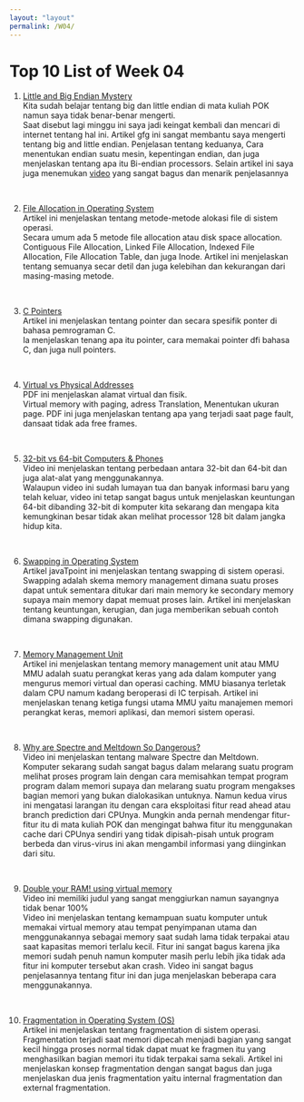 ```yaml
---
layout: "layout"
permalink: /W04/
---
```


# Top 10 List of Week 04

1. [Little and Big Endian Mystery](https://www.geeksforgeeks.org/little-and-big-endian-mystery/)<br>
Kita sudah belajar tentang big dan little endian di mata kuliah POK namun saya tidak benar-benar mengerti.<br>
Saat disebut lagi minggu ini saya jadi keingat kembali dan mencari di internet tentang hal ini. Artikel gfg ini sangat membantu saya mengerti tentang big and little endian. Penjelasan tentang keduanya, Cara menentukan endian suatu mesin, kepentingan endian, dan juga menjelaskan tentang apa itu Bi-endian processors. Selain artikel ini saya juga menemukan [video](https://www.youtube.com/watch?v=NcaiHcBvDR4) yang sangat bagus dan menarik penjelasannya
<br>

2. [File Allocation in Operating System](https://exploringbits.com/file-allocation-methods-in-operating-system/)<br>
Artikel ini menjelaskan tentang metode-metode alokasi file di sistem operasi.<br>
Secara umum ada 5 metode file allocation atau disk space allocation. Contiguous File Allocation, Linked File Allocation, Indexed File Allocation, File Allocation Table, dan juga Inode. Artikel ini menjelaskan tentang semuanya secar detil dan juga kelebihan dan kekurangan dari masing-masing metode.
<br>

3. [C Pointers](https://www.tutorialspoint.com/cprogramming/c_pointers.htm)<br>
Artikel ini menjelaskan tentang pointer dan secara spesifik ponter di bahasa pemrograman C.<br>
Ia menjelaskan tenang apa itu pointer, cara memakai pointer dfi bahasa C, dan juga null pointers.
<br>

4. [Virtual vs Physical Addresses](http://web.cs.wpi.edu/~cs3013/c06/week4-paging.pdf)<br>
PDF ini menjelaskan alamat virtual dan fisik.  <br>
Virtual memory with paging, adress Translation, Menentukan ukuran page. PDF ini juga menjelaskan tentang apa yang terjadi saat page fault, dansaat tidak ada free frames.
<br>

5. [32-bit vs 64-bit Computers & Phones](https://www.youtube.com/watch?v=IknbgnJLSRY&ab_channel=Techquickie)<br>
Video ini menjelaskan tentang perbedaan antara 32-bit dan 64-bit dan juga alat-alat yang menggunakannya.<br>
Walaupun video ini sudah lumayan tua dan banyak informasi baru yang telah keluar, video ini tetap sangat bagus untuk menjelaskan keuntungan 64-bit dibanding 32-bit di komputer kita sekarang dan mengapa kita kemungkinan besar tidak akan melihat processor 128 bit dalam jangka hidup kita. 
<br>

6. [Swapping in Operating System](https://www.javatpoint.com/swapping-in-operating-system)<br>
Artikel javaTpoint ini menjelaskan tentang swapping di sistem operasi.<br>
Swapping adalah skema memory management dimana suatu proses dapat untuk sementara ditukar dari main memory ke secondary memory supaya main memory dapat memuat proses lain. Artikel ini menjelaskan tentang keuntungan, kerugian, dan juga memberikan sebuah contoh dimana swapping digunakan.
<br>

7. [Memory Management Unit](https://www.techopedia.com/definition/4768/memory-management-unit-mmu)<br>
Artikel ini menjelaskan tentang memory management unit atau MMU<br>
MMU adalah suatu perangkat keras yang ada dalam komputer yang mengurus memori virtual dan operasi caching. MMU biasanya terletak dalam CPU namum kadang beroperasi di IC terpisah. Artikel ini menjelaskan tenang ketiga fungsi utama MMU yaitu manajemen memori perangkat keras, memori aplikasi, dan memori sistem operasi.
<br>

8. [Why are Spectre and Meltdown So Dangerous?](https://www.youtube.com/watch?v=NArwG6yaWJ8&t=225s&ab_channel=Techquickie)<br>
Video ini menjelaskan tentang malware Spectre dan Meltdown.<br>
Komputer sekarang sudah sangat bagus dalam melarang suatu program melihat proses program lain dengan cara memisahkan tempat program program dalam memori supaya dan melarang suatu program mengakses bagian memori yang bukan dialokasikan untuknya. Namun kedua virus ini mengatasi larangan itu dengan cara eksploitasi fitur read ahead atau branch prediction dari CPUnya. Mungkin anda pernah mendengar fitur-fitur itu di mata kuliah POK dan mengingat bahwa fitur itu menggunakan cache dari CPUnya sendiri yang tidak dipisah-pisah untuk program berbeda dan virus-virus ini akan mengambil informasi yang diinginkan dari situ.
<br>

9. [Double your RAM! using virtual memory](https://www.youtube.com/watch?v=9CHDoAsX1yo&ab_channel=LinusTechTips)<br>
Video ini memiliki judul yang sangat menggiurkan namun sayangnya tidak benar 100%<br>
Video ini menjelaskan tentang kemampuan suatu komputer untuk memakai virtual memory atau tempat penyimpanan utama dan menggunakannya sebagai memory saat sudah lama tidak terpakai atau saat kapasitas memori terlalu kecil. Fitur ini sangat bagus karena jika memori sudah penuh namun komputer masih perlu lebih jika tidak ada fitur ini komputer tersebut akan crash. Video ini sangat bagus penjelasannya tentang fitur ini dan juga menjelaskan beberapa cara menggunakannya.
<br>

10. [Fragmentation in Operating System (OS)](https://prepinsta.com/operating-systems/fragmentation/)<br>
Artikel ini menjelaskan tentang fragmentation di sistem operasi.<br>
Fragmentation terjadi saat memori dipecah menjadi bagian yang sangat kecil hingga proses normal tidak dapat muat ke fragmen itu yang menghasilkan bagian memori itu tidak terpakai sama sekali. Artikel ini menjelaskan konsep fragmentation dengan sangat bagus dan juga menjelaskan dua jenis fragmentation yaitu internal fragmentation dan external fragmentation.

<br>
<br>
<br>
<br>